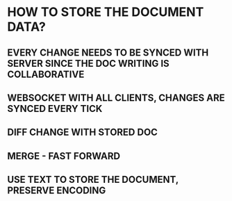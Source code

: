# HOW TO STORE THE DOCUMENT DATA?
## EVERY CHANGE NEEDS TO BE SYNCED WITH SERVER SINCE THE DOC WRITING IS COLLABORATIVE
## WEBSOCKET WITH ALL CLIENTS, CHANGES ARE SYNCED EVERY TICK
## DIFF CHANGE WITH STORED DOC
## MERGE - FAST FORWARD
## USE TEXT TO STORE THE DOCUMENT, PRESERVE ENCODING